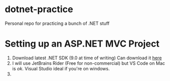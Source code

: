 # dotnet-practice
Personal repo for practicing a bunch of .NET stuff

# Setting up an ASP.NET MVC Project

1. Download latest .NET SDK (9.0 at time of writing) Can download it [here](https://dotnet.microsoft.com/en-us/download/dotnet/9.0)
2. I will use JetBrains Rider (Free for non-commercial) but VS Code on Mac is *ok*. Visual Studio ideal if you're on windows.
3. 
